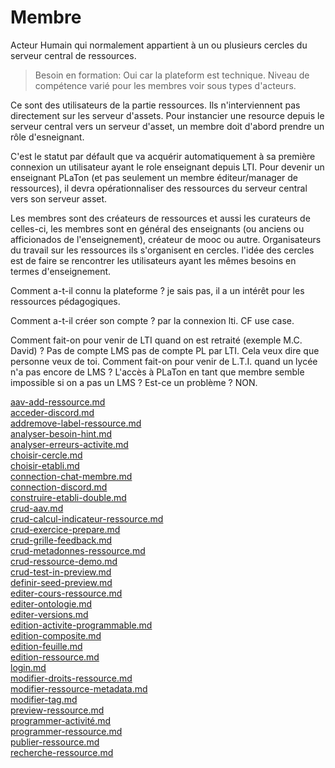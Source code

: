  
# Membre

Acteur Humain qui normalement appartient à un ou plusieurs cercles du serveur central de ressources.


> Besoin en formation: Oui car la plateform est technique.
> Niveau de compétence varié pour les membres voir sous types d'acteurs.

Ce sont des utilisateurs de la partie ressources. Ils n'interviennent pas directement sur les serveur d'assets. Pour instancier une resource depuis le serveur central vers un serveur d'asset, un membre doit d'abord prendre un rôle d'esneignant. 

C'est le statut par défault que va acquérir automatiquement à sa première connexion un utilisateur ayant le role enseignant depuis LTI. Pour devenir un enseignant PLaTon (et pas seulement un membre éditeur/manager de ressources), il devra opérationnaliser des ressources du serveur central vers son serveur asset.

Les membres sont des créateurs de ressources et aussi les curateurs de celles-ci, les membres sont en général des enseignants (ou anciens ou afficionados de l'enseignement), créateur de mooc ou autre.
Organisateurs du travail sur les ressources ils s'organisent en cercles.
l'idée des cercles est de faire se rencontrer les utilisateurs ayant les mêmes besoins en termes d'enseignement. 

Comment a-t-il connu la plateforme ? je sais pas, il a un intérêt pour les ressources pédagogiques.

Comment a-t-il créer son compte ? par la connexion lti. CF use case.

Comment fait-on pour venir de LTI quand on est retraité (exemple M.C. David) ?  Pas de compte LMS pas de compte PL par LTI. Cela veux dire que personne veux de toi.
Comment fait-on pour venir de L.T.I. quand un lycée n'a pas encore de LMS ? L'accès à PLaTon en tant que membre semble impossible si on a pas un LMS ? Est-ce un problème ? NON. 


[aav-add-ressource.md](https://github.com/PremierLangage/platon-conception/tree/master/UC/Membre/aav-add-ressource.md)   
[acceder-discord.md](https://github.com/PremierLangage/platon-conception/tree/master/UC/Membre/acceder-discord.md)   
[addremove-label-ressource.md](https://github.com/PremierLangage/platon-conception/tree/master/UC/Membre/addremove-label-ressource.md)   
[analyser-besoin-hint.md](https://github.com/PremierLangage/platon-conception/tree/master/UC/Membre/analyser-besoin-hint.md)   
[analyser-erreurs-activite.md](https://github.com/PremierLangage/platon-conception/tree/master/UC/Membre/analyser-erreurs-activite.md)   
[choisir-cercle.md](https://github.com/PremierLangage/platon-conception/tree/master/UC/Membre/choisir-cercle.md)   
[choisir-etabli.md](https://github.com/PremierLangage/platon-conception/tree/master/UC/Membre/choisir-etabli.md)   
[connection-chat-membre.md](https://github.com/PremierLangage/platon-conception/tree/master/UC/Membre/connection-chat-membre.md)   
[connection-discord.md](https://github.com/PremierLangage/platon-conception/tree/master/UC/Membre/connection-discord.md)   
[construire-etabli-double.md](https://github.com/PremierLangage/platon-conception/tree/master/UC/Membre/construire-etabli-double.md)   
[crud-aav.md](https://github.com/PremierLangage/platon-conception/tree/master/UC/Membre/crud-aav.md)   
[crud-calcul-indicateur-ressource.md](https://github.com/PremierLangage/platon-conception/tree/master/UC/Membre/crud-calcul-indicateur-ressource.md)   
[crud-exercice-prepare.md](https://github.com/PremierLangage/platon-conception/tree/master/UC/Membre/crud-exercice-prepare.md)   
[crud-grille-feedback.md](https://github.com/PremierLangage/platon-conception/tree/master/UC/Membre/crud-grille-feedback.md)   
[crud-metadonnes-ressource.md](https://github.com/PremierLangage/platon-conception/tree/master/UC/Membre/crud-metadonnes-ressource.md)   
[crud-ressource-demo.md](https://github.com/PremierLangage/platon-conception/tree/master/UC/Membre/crud-ressource-demo.md)   
[crud-test-in-preview.md](https://github.com/PremierLangage/platon-conception/tree/master/UC/Membre/crud-test-in-preview.md)   
[definir-seed-preview.md](https://github.com/PremierLangage/platon-conception/tree/master/UC/Membre/definir-seed-preview.md)   
[editer-cours-ressource.md](https://github.com/PremierLangage/platon-conception/tree/master/UC/Membre/editer-cours-ressource.md)   
[editer-ontologie.md](https://github.com/PremierLangage/platon-conception/tree/master/UC/Membre/editer-ontologie.md)   
[editer-versions.md](https://github.com/PremierLangage/platon-conception/tree/master/UC/Membre/editer-versions.md)   
[edition-activite-programmable.md](https://github.com/PremierLangage/platon-conception/tree/master/UC/Membre/edition-activite-programmable.md)   
[edition-composite.md](https://github.com/PremierLangage/platon-conception/tree/master/UC/Membre/edition-composite.md)   
[edition-feuille.md](https://github.com/PremierLangage/platon-conception/tree/master/UC/Membre/edition-feuille.md)   
[edition-ressource.md](https://github.com/PremierLangage/platon-conception/tree/master/UC/Membre/edition-ressource.md)   
[login.md](https://github.com/PremierLangage/platon-conception/tree/master/UC/Membre/login.md)   
[modifier-droits-ressource.md](https://github.com/PremierLangage/platon-conception/tree/master/UC/Membre/modifier-droits-ressource.md)   
[modifier-ressource-metadata.md](https://github.com/PremierLangage/platon-conception/tree/master/UC/Membre/modifier-ressource-metadata.md)   
[modifier-tag.md](https://github.com/PremierLangage/platon-conception/tree/master/UC/Membre/modifier-tag.md)   
[preview-ressource.md](https://github.com/PremierLangage/platon-conception/tree/master/UC/Membre/preview-ressource.md)   
[programmer-activité.md](https://github.com/PremierLangage/platon-conception/tree/master/UC/Membre/programmer-activité.md)   
[programmer-ressource.md](https://github.com/PremierLangage/platon-conception/tree/master/UC/Membre/programmer-ressource.md)   
[publier-ressource.md](https://github.com/PremierLangage/platon-conception/tree/master/UC/Membre/publier-ressource.md)   
[recherche-ressource.md](https://github.com/PremierLangage/platon-conception/tree/master/UC/Membre/recherche-ressource.md)   
